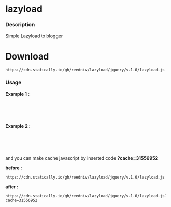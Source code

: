 # lazyload


### Description

Simple Lazyload to blogger

# Download 
<pre><code>https://cdn.statically.io/gh/reedniv/lazyload/jquery/v.1.0/lazyload.js</code></pre>


### Usage

**Example 1 :**
<pre><code>
<script type='text/javascript'>
/*! Lazyload */
var lazyload=!1;window.addEventListener("scroll",function(){(0!=document.documentElement.scrollTop&&!1===lazyload||0!=document.body.scrollTop&&!1===lazyload)&&(!function(){var e=document.createElement("script");e.type="text/javascript",e.async=!0,e.src="https://cdn.statically.io/gh/reedniv/lazyload/jquery/v.1.0/lazyload.js";var a=document.getElementsByTagName("script")[0];a.parentNode.insertBefore(e,a)}(),lazyload=!0)},!0);
</script>
</code></pre>

**Example 2 :**
<pre><code>
<script type='text/javascript'>
/*! Lazyload */
var lazyload=!1;window.addEventListener("scroll",function(){(0!=document.documentElement.scrollTop&&!1===lazyload||0!=document.body.scrollTop&&!1===lazyload)&&(!function(){var e=document.createElement("script");e.type="text/javascript",e.async=!0,e.src="https://cdn.statically.io/gh/reedniv/lazyload/jquery/v.1.0/lazyload.js?cache=31556952";var a=document.getElementsByTagName("script")[0];a.parentNode.insertBefore(e,a)}(),lazyload=!0)},!0);
</script>
</code></pre>

and you can make cache javascript by inserted code **?cache=31556952**

**before :**
<pre><code>https://cdn.statically.io/gh/reedniv/lazyload/jquery/v.1.0/lazyload.js</code></pre>
**after :**
<pre><code>https://cdn.statically.io/gh/reedniv/lazyload/jquery/v.1.0/lazyload.js?cache=31556952</code></pre>

